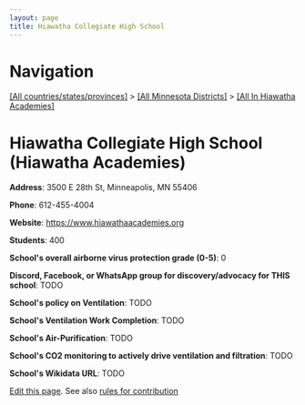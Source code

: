 ```yaml
---
layout: page
title: Hiawatha Collegiate High School
---
```

# Navigation

[[All countries/states/provinces]](../../..) > [[All Minnesota Districts]](../..) > [[All In Hiawatha Academies]](..)

# Hiawatha Collegiate High School (Hiawatha Academies)

**Address**: 3500 E 28th St, Minneapolis, MN 55406

**Phone**: 612-455-4004

**Website**: <https://www.hiawathaacademies.org>

**Students**: 400

**School's overall airborne virus protection grade (0-5)**: 0

**Discord, Facebook, or WhatsApp group for discovery/advocacy for THIS school**: TODO

**School's policy on Ventilation**: TODO

**School's Ventilation Work Completion**: TODO

**School's Air-Purification**: TODO

**School's CO2 monitoring to actively drive ventilation and filtration**: TODO

**School's Wikidata URL**: TODO


[Edit this page](https://github.com/ventilate-schools/MN/edit/main/./Hiawatha_Academies/Hiawatha_Collegiate_High_School.md). See also [rules for contribution](../../../contribution-rules/)